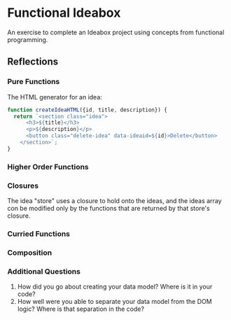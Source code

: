 # Functional Ideabox

An exercise to complete an Ideabox project using concepts from functional programming.

## Reflections

### Pure Functions

The HTML generator for an idea:

```js
function createIdeaHTML({id, title, description}) {
  return `<section class="idea">
      <h3>${title}</h3>
      <p>${description}</p>
      <button class="delete-idea" data-ideaid=${id}>Delete</button>
    </section>`;
}
```

### Higher Order Functions


### Closures

The idea "store" uses a closure to hold onto the ideas, and the ideas array con be modified only by the functions that are returned by that store's closure.

### Curried Functions


### Composition


### Additional Questions

1. How did you go about creating your data model? Where is it in your code?
2. How well were you able to separate your data model from the DOM logic? Where is that separation in the code?